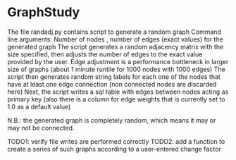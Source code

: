 # GraphStudy
The file randadj.py contains script to generate a random graph
Command line arguments: Number of nodes , number of edges (exact values) for the generated graph
The script generates a random adjacency matrix with the size specified, then adjusts the number of edges to the exact value provided by the user. 
Edge adjustment is a performance bottleneck in larger size of graphs (about 1 minute runtile for 1000 nodes with 1000 edges)
The script then generates random string labels for each one of the nodes that have at least one edge connection (non connected nodes are discarded here)
Next, the script writes a sql table with edges between nodes acting as primary key (also there is a column for edge weights that is currently set to 1.0 as a default value)

N.B.: the generated graph is completely random, which means it may or may not be connected. 

TODO1: verify file writes are performed correctly 
TODO2: add a function to create a series of such graphs according to a user-entered change factor 
